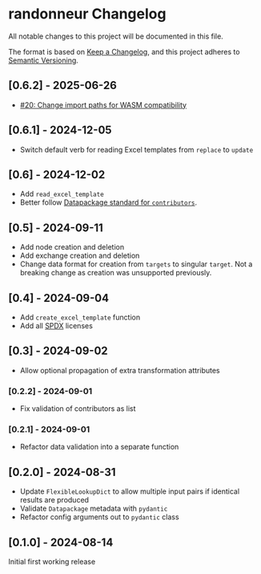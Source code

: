 # randonneur Changelog

All notable changes to this project will be documented in this file.

The format is based on [Keep a Changelog](https://keepachangelog.com/en/1.0.0/),
and this project adheres to [Semantic Versioning](https://semver.org/spec/v2.0.0.html).

## [0.6.2] - 2025-06-26

* [#20: Change import paths for WASM compatibility](https://github.com/brightway-lca/randonneur/pull/20)

## [0.6.1] - 2024-12-05

* Switch default verb for reading Excel templates from `replace` to `update`

## [0.6] - 2024-12-02

* Add `read_excel_template`
* Better follow [Datapackage standard for `contributors`](https://datapackage.org/standard/data-package/#contributors).

## [0.5] - 2024-09-11

* Add node creation and deletion
* Add exchange creation and deletion
* Change data format for creation from `targets` to singular `target`. Not a breaking change as creation was unsupported previously.

## [0.4] - 2024-09-04

* Add `create_excel_template` function
* Add all [SPDX](https://spdx.org/licenses/) licenses

## [0.3] - 2024-09-02

* Allow optional propagation of extra transformation attributes

### [0.2.2] - 2024-09-01

* Fix validation of contributors as list

### [0.2.1] - 2024-09-01

* Refactor data validation into a separate function

## [0.2.0] - 2024-08-31

* Update `FlexibleLookupDict` to allow multiple input pairs if identical results are produced
* Validate `Datapackage` metadata with `pydantic`
* Refactor config arguments out to `pydantic` class

## [0.1.0] - 2024-08-14

Initial first working release
